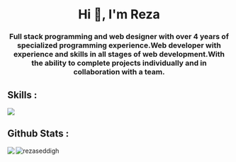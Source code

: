 <h1 align="center">Hi 👋, I'm Reza</h1>
<h3 align="center">Full stack programming and web designer with over 4 years of specialized programming experience.Web developer with experience and skills in  all stages of web development.With the ability to complete projects individually and in collaboration  with a team.</h3>



## Skills :

<p align="left">
  <a href="https://skillicons.dev">
    <img src="https://skillicons.dev/icons?i=php,laravel,mysql,html,css,bootstrap,git,github," />
  </a>
</p>


## Github Stats :

<img align="left" src="https://github-readme-stats.vercel.app/api?username=RezaSeddigh&show_icons=true&theme=radical"/>
<img align="left" src="https://github-readme-stats.vercel.app/api/top-langs?username=rezaseddigh&show_icons=true&locale=en&layout=compact" alt="rezaseddigh" /> 







